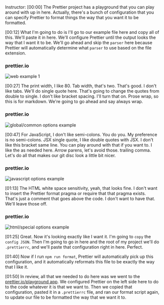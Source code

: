 Instructor: [00:00] The Prettier project has a playground that you can play around with up in here. Actually, there's a bunch of configuration that you can specify Prettier to format things the way that you want it to be formatted.

[00:12] What I'm going to do is I'll go to our example file here and copy all of this. We'll paste it in here. We'll configure Prettier until the output looks the way that I want it to be. We'll go ahead and skip the `parser` here because Prettier will automatically determine what `parser` to use based on the file extension.

### prettier.io
![web example 1](https://res.cloudinary.com/dg3gyk0gu/image/upload/v1574890639/transcript-images/eslint-configure-prettier-web-example-1.jpg)

[00:27] The print width, I like 80. Tab width, that's two. That's good. I don't like tabs. We'll do single quote here. That's going to change the quotes from double to single. I don't like bracket spacing. I'll turn that on. Prose wrap, so this is for markdown. We're going to go ahead and say always wrap.

### prettier.io
![global/common options example](https://res.cloudinary.com/dg3gyk0gu/image/upload/v1574890636/transcript-images/eslint-configure-prettier-web-example-2.jpg)

[00:47] For JavaScript, I don't like semi-colons. You do you. My preference is no semi-colons. JSX single quote, I like double quotes with JSX. I don't like this bracket same line. You can play around with that if you want to. I like the as needed here. Arrow parens, let's avoid those. trailing comma. Let's do all that makes our git disc look a little bit nicer.

### prettier.io
![javascript options example](https://res.cloudinary.com/dg3gyk0gu/image/upload/v1574890636/transcript-images/eslint-configure-prettier-web-example-3.jpg)

[01:13] The HTML white space sensitivity, yeah, that looks fine. I don't want to insert the Prettier format pragma or require that that pragma exists. That's just a comment that goes above the code. I don't want to have that. We'll leave those off.

### prettier.io
![html/special options example](https://res.cloudinary.com/dg3gyk0gu/image/upload/v1574890636/transcript-images/eslint-configure-prettier-web-example-4.jpg)

[01:25] Great. Now it's looking exactly like I want it. I'm going to `copy` the `config JSON`. Then I'm going to go in here and the root of my project we'll do `.prettierrc`, and we'll paste that configuration right in here. Perfect.

[01:40] Now if I run `npm run format`, Prettier will automatically pick up this configuration, and it automatically reformats this file to be exactly the way that I like it.

[01:50] In review, all that we needed to do here was we went to the [prettier.io/playground app](https://prettier.io/playground/). We configured Prettier on the left side here to do to the code whatever it is that we want to. Then we copied that configuration, pasted it in a `.prettierrc` file, and ran our format script again, to update our file to be formatted the way that we want it to.
